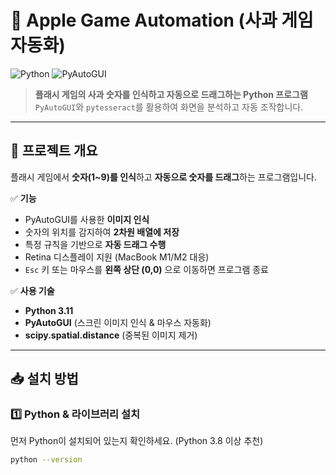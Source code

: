# 🍏 Apple Game Automation (사과 게임 자동화)

![Python](https://img.shields.io/badge/Python-3.11-blue) 
![PyAutoGUI](https://img.shields.io/badge/PyAutoGUI-Automation-green) 

> **플래시 게임의 사과 숫자를 인식하고 자동으로 드래그하는 Python 프로그램**  
> `PyAutoGUI`와 `pytesseract`를 활용하여 화면을 분석하고 자동 조작합니다.

---

## 📌 **프로젝트 개요**
플래시 게임에서 **숫자(1~9)를 인식**하고 **자동으로 숫자를 드래그**하는 프로그램입니다.

✅ **기능**
- PyAutoGUI를 사용한 **이미지 인식**
- 숫자의 위치를 감지하여 **2차원 배열에 저장**
- 특정 규칙을 기반으로 **자동 드래그 수행**
- Retina 디스플레이 지원 (MacBook M1/M2 대응)
- `Esc` 키 또는 마우스를 **왼쪽 상단 (0,0)** 으로 이동하면 프로그램 종료

✅ **사용 기술**
- **Python 3.11**
- **PyAutoGUI** (스크린 이미지 인식 & 마우스 자동화)
- **scipy.spatial.distance** (중복된 이미지 제거)

---

## 📥 **설치 방법**
### 1️⃣ **Python & 라이브러리 설치**
먼저 Python이 설치되어 있는지 확인하세요. (Python 3.8 이상 추천)

```bash
python --version
